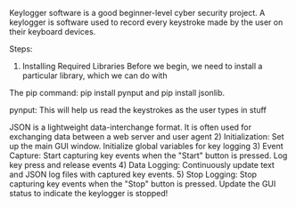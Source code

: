 
Keylogger software is a good beginner-level cyber security project. A keylogger is software used to record every keystroke made by the user on their keyboard devices.






Steps:
  
1) Installing Required Libraries
Before we begin, we need to install a particular library, which we can do with  

The pip command: pip install pynput and pip install jsonlib.

pynput: This will help us read the keystrokes as the user types in stuff

JSON is a lightweight data-interchange format. It is often used for exchanging  data between a web server and user agent
2) Initialization:
      Set up the main GUI window.
      Initialize global variables for key logging
3) Event Capture:
      Start capturing key events when the "Start" button is pressed.  Log key press and release events
4) Data Logging: 
    Continuously update text and JSON log files with captured key events.
5) Stop Logging:
    Stop capturing key events when the "Stop" button is pressed.  Update the GUI status to indicate the keylogger is stopped!

   
